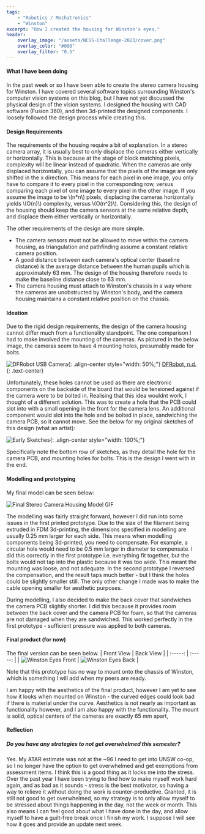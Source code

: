 ```yaml
---
tags:
    - "Robotics / Mechatronics"
    - "Winston"
excerpt: "How I created the housing for Winston's eyes."
header:
    overlay_image: "/assets/NCSS-Challenge-2023/cover.png"
    overlay_color: "#000"
    overlay_filter: "0.5"
---
```

#### What I have been doing

In the past week or so I have been able to create the stereo camera housing for Winston. I have covered several software topics surrounding Winston's computer vision systems on this blog, but I have not yet discussed the physical design of the vision systems. I designed the housing with CAD software (Fusion 360), and then 3d-printed the designed components. I loosely followed the design process while creating this.

#### Design Requirements

The requirements of the housing require a bit of explanation. In a stereo camera array, it is usually best to only displace the cameras either vertically or horizontally. This is because at the stage of block matching pixels, complexity will be linear instead of quadratic. When the cameras are only displaced horizontally, you can assume that the pixels of the image are only shifted in the x direction. This means for each pixel in one image, you only have to compare it to every pixel in the corresponding row, versus comparing each pixel of one image to every pixel in the other image. If you assume the image to be \\(n*n\\) pixels, displacing the cameras horizontally yields \\(O(n)\\) complexity, versus \\(O(n^2)\\). Considering this, the design of the housing should keep the camera sensors at the same relative depth, and displace them either vertically or horizontally.

The other requirements of the design are more simple. 

* The camera sensors must not be allowed to move within the camera housing, as triangulation and pathfinding assume a constant relative camera position. 
* A good distance between each camera's optical center (baseline distance) is the average distance between the human pupils which is approximately 63 mm. The design of the housing therefore needs to make the baseline distance close to 63 mm.
* The camera housing must attach to Winston's chassis in a way where the cameras are unobstructed by Winston's body, and the camera housing maintains a constant relative position on the chassis.

#### Ideation

Due to the rigid design requirements, the design of the camera housing cannot differ much from a functionality standpoint. The one comparison I had to make involved the mounting of the cameras. As pictured in the below image, the cameras seem to have 4 mounting holes, presumably made for bolts.

![DFRobot USB Camera]({{site.url}}/assets/Stereo-Camera-Housing/dfrobot_camera.jpg){: .align-center style="width: 50%;"}
[DFRobot, n.d.](https://www.dfrobot.com/product-2089.html){: .text-center}

Unfortunately, these holes cannot be used as there are electronic components on the backside of the board that would be tensioned against if the camera were to be bolted in. Realising that this idea wouldnt work, I thought of a different solution. This was to create a hole that the PCB could slot into with a small opening in the front for the camera lens. An additional component would slot into the hole and be bolted in place, sandwiching the camera PCB, so it cannot move. See the below for my original sketches of this design (what an artist):

![Early Sketches]({{site.url}}/assets/Stereo-Camera-Housing/early_sketches.jpg){: .align-center style="width: 100%;"}

Specifically note the bottom row of sketches, as they detail the hole for the camera PCB, and mounting holes for bolts. This is the design I went with in the end.

#### Modelling and prototyping

My final model can be seen below:

![Final Stereo Camera Housing Model GIF]({{site.url}}/assets/Stereo-Camera-Housing/camera_housing_animation.gif)

The modelling was fairly straight forward, however I did run into some issues in the first printed prototype. Due to the size of the filament being extruded in FDM 3d-printing, the dimensions specified in modelling are usually 0.25 mm larger for each side. This means when modelling components being 3d-printed, you need to compensate. For example, a circular hole would need to be 0.5 mm larger in diameter to compensate. I did this correctly in the first prototype i.e. everything fit together, but the bolts would not tap into the plastic because it was too wide. This meant the mounting was loose, and not adequate. In the second prototype I reversed the compensation, and the result taps much better - but I think the holes could be slightly smaller still. The only other change I made was to make the cable opening smaller for aesthetic purposes.

During modelling, I also decided to make the back cover that sandwiches the camera PCB slightly shorter. I did this because it provides room between the back cover and the camera PCB for foam, so that the cameras are not damaged when they are sandwiched. This worked perfectly in the first prototype - sufficient pressure was applied to both cameras.

#### Final product (for now)

The final version can be seen below.
| Front View  | Back View |
|   :-----:   |  :-----:  |
| ![Winston Eyes Front]({{site.url}}/assets/Stereo-Camera-Housing/front.jpg) | ![Winston Eyes Back]({{site.url}}/assets/Stereo-Camera-Housing/back.jpg) |

Note that this prototype has no way to mount onto the chassis of Winston, which is something I will add when my peers are ready. 

I am happy with the aesthetics of the final product, however I am yet to see how it looks when mounted on Winston - the curved edges could look bad if there is material under the curve. Aesthetics is not nearly as important as functionality however, and I am also happy with the functionality. The mount is solid, optical centers of the cameras are exactly 65 mm apart, 

#### Reflection

##### Do you have any strategies to not get overwhelmed this semester?

Yes. My ATAR estimate was not at the ~96 I need to get into UNSW co-op, so I no longer have the option to get overwhelmed and get exemptions from assessment items. I think this is a good thing as it locks me into the stress. Over the past year I have been trying to find how to make myself work hard again, and as bad as it sounds - stress is the best motivator, so having a way to relieve it without doing the work is counter-productive. Granted, it is still not good to get overwhelmed, so my strategy is to only allow myself to be stressed about things happening in the day, not the week or month. This also means I can feel good about what I have done in the day, and allow myself to have a guilt-free break once I finish my work. I suppose I will see how it goes and provide an update next week.
